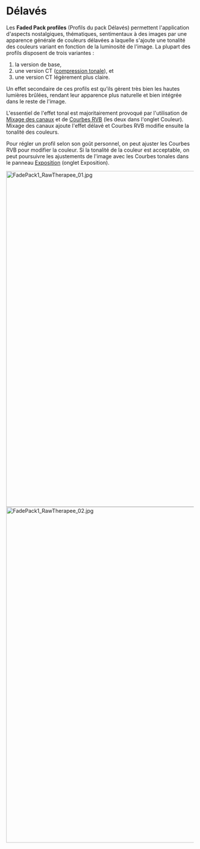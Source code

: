 # Délavés

Les **Faded Pack profiles** (Profils du pack Délavés) permettent
l'application d'aspects nostalgiques, thématiques, sentimentaux à des
images par une apparence générale de couleurs délavées a laquelle
s'ajoute une tonalité des couleurs variant en fonction de la luminosité
de l'image. La plupart des profils disposent de trois variantes :

1.  la version de base,
2.  une version CT ([compression tonale](Tone_Mapping/fr "wikilink")),
    et
3.  une version CT légèrement plus claire.

Un effet secondaire de ces profils est qu'ils gèrent très bien les
hautes lumières brûlées, rendant leur apparence plus naturelle et bien
intégrée dans le reste de l'image.

L'essentiel de l'effet tonal est majoritairement provoqué par
l'utilisation de [Mixage des canaux](Channel_Mixer/fr "wikilink") et de
[Courbes RVB](RGB_Curves/fr "wikilink") (les deux dans l'onglet
Couleur). Mixage des canaux ajoute l'effet délavé et Courbes RVB modifie
ensuite la tonalité des couleurs.

Pour régler un profil selon son goût personnel, on peut ajuster les
Courbes RVB pour modifier la couleur. Si la tonalité de la couleur est
acceptable, on peut poursuivre les ajustements de l'image avec les
Courbes tonales dans le panneau [Exposition](exposure/fr "wikilink")
(onglet Exposition).

<img src="FadePack1_RawTherapee_01.jpg"
title="FadePack1_RawTherapee_01.jpg" width="900"
alt="FadePack1_RawTherapee_01.jpg" />
<img src="FadePack1_RawTherapee_02.jpg"
title="FadePack1_RawTherapee_02.jpg" width="900"
alt="FadePack1_RawTherapee_02.jpg" />
